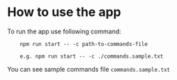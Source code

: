 # How to use the app
To run the app use following command:
```
    npm run start -- -c path-to-commands-file

    e.g. npm run start -- -c ./commands.sample.txt
```
You can see sample commands file `commands.sample.txt`
